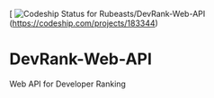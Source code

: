 [ ![Codeship Status for Rubeasts/DevRank-Web-API](https://codeship.com/projects/d1b40fc0-853d-0134-1d1a-72b343bdcd56/status?branch=master) (https://codeship.com/projects/183344)  
# DevRank-Web-API
Web API for Developer Ranking
